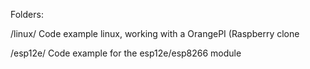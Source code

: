 
Folders:

/linux/
Code example linux, working with a OrangePI (Raspberry clone

/esp12e/
Code example for the esp12e/esp8266 module
